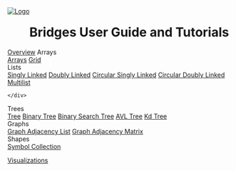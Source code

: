 <a style="float:left;" href="http://bridgesuncc.github.io/">
  <img alt="Logo" src="http://bridgesuncc.github.io/bridges_faq/res/logo.png"/>
</a>

<h1 style="float:left;">Bridges User Guide and Tutorials</h1>
</div>
<nav>
  <a href="./Overview.html">Overview</a>

  <span>
    <a>Arrays</a>
    <div class="dropdown-contents">
  	<a href="./Array.html">Arrays</a>
  	<a href="./Grid.html">Grid</a>
    </div>
  </span>

  <span>
    <a>Lists</a>
    <div class="dropdown-contents">
      <a href="./SLL.html">Singly Linked</a>
      <a href="./DLL.html">Doubly Linked</a>
      <a href="./CSLL.html">Circular Singly Linked</a>
      <a href="./CDLL.html">Circular Doubly Linked</a>
      <a href="./ML.html">Multilist</a>

    </div>
  </span>

  <span>
    <a>Trees</a>
    <div class="dropdown-contents">
      <a href="./Tree.html">Tree</a>
      <a href="./BinTree.html">Binary Tree</a>
      <a href="./BST.html">Binary Search Tree</a>
      <a href="AVL.html">AVL Tree</a>
      <a href="KdTree.html">Kd Tree</a>
    </div>
  </span>

  <span>
    <a>Graphs</a>
    <div class="dropdown-contents">
      <a href="./Graph_AL.html">Graph Adjacency List</a>
      <a href="./Graph_AM.html">Graph Adjacency Matrix</a>
    </div>
  </span>
  <span>
    <a>Shapes</a>
    <div class="dropdown-contents">
      <a href="./Symbol_Collection.html">Symbol Collection</a>
    </div>
  </span>

  <a href="./Visual.html">Visualizations</a>
</nav>
